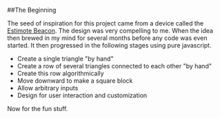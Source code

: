 ##The Beginning

The seed of inspiration for this project came from a device called the [Estimote Beacon](http://estimote.com/). The design was very compelling to me. When the idea then brewed in my mind for several months before any code was even started. It then progressed in the following stages using pure javascript.

- Create a single triangle "by hand"
- Create a row of several triangles connected to each other "by hand"
- Create this row algorithmically
- Move downward to make a square block
- Allow arbitrary inputs
- Design for user interaction and customization

Now for the fun stuff.


